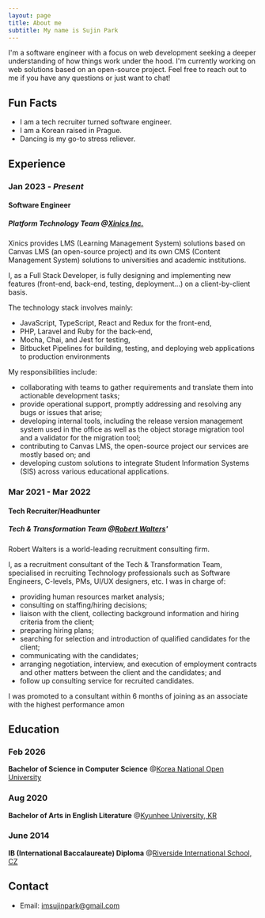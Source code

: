```yaml
---
layout: page
title: About me
subtitle: My name is Sujin Park
---
```


I'm a software engineer with a focus on web development seeking a deeper understanding of how things work under the hood.
I'm currently working on web solutions based on an open-source project.
Feel free to reach out to me if you have any questions or just want to chat!

## Fun Facts
- I am a tech recruiter turned software engineer.
- I am a Korean raised in Prague.
- Dancing is my go-to stress reliever.

## Experience

### Jan 2023 - *Present*
#### **Software Engineer**
##### Platform Technology Team @[Xinics Inc.](https://www.xinics.com/)

Xinics provides LMS (Learning Management System) solutions based on Canvas LMS (an open-source project) and its own CMS (Content Management System) solutions to universities and academic institutions.

I, as a Full Stack Developer, is fully designing and implementing new features (front-end, back-end, testing, deployment...) on a client-by-client basis.

The technology stack involves mainly:
* JavaScript, TypeScript, React and Redux for the front-end,
* PHP, Laravel and Ruby for the back-end,
* Mocha, Chai, and Jest for testing,
* Bitbucket Pipelines for building, testing, and deploying web applications to production environments

My responsibilities include:
* collaborating with teams to gather requirements and translate them into actionable development tasks;
* provide operational support, promptly addressing and resolving any bugs or issues that arise;
* developing internal tools, including the release version management system used in the office as well as the object storage migration tool and a validator for the migration tool;
* contributing to Canvas LMS, the open-source project our services are mostly based on; and
* developing custom solutions to integrate Student Information Systems (SIS) across various educational applications.

### Mar 2021 - Mar 2022
#### **Tech Recruiter/Headhunter** 
##### Tech & Transformation Team @[Robert Walters](https://www.robertwalters.com/)' 

Robert Walters is a world-leading recruitment consulting firm.

I, as a recruitment consultant of the Tech & Transformation Team, specialised in recruiting Technology professionals such as Software Engineers, C-levels, PMs, UI/UX designers, etc. I was in charge of:

* providing human resources market analysis;
* consulting on staffing/hiring decisions;
* liaison with the client, collecting background information and hiring criteria from the client;
* preparing hiring plans;
* searching for selection and introduction of qualified candidates for the client;
* communicating with the candidates;
* arranging negotiation, interview, and execution of employment contracts and other matters between the client and the candidates; and
* follow up consulting service for recruited candidates.

I was promoted to a consultant within 6 months of joining as an associate with the highest performance amon

## Education
### Feb 2026
**Bachelor of Science in Computer Science** @[Korea National Open University](https://engknou.knou.ac.kr/)
### Aug 2020
**Bachelor of Arts in English Literature** @[Kyunhee University, KR](https://www.khu.ac.kr/eng/user/main/view.do)
### June 2014
**IB (International Baccalaureate) Diploma** @[Riverside International School, CZ](https://www.riversideschool.cz/)

## Contact
- Email: [imsujinpark@gmail.com](mailto:imsujinpark@gmail.com)